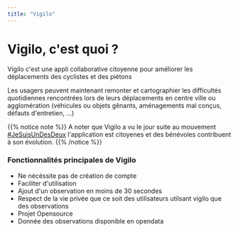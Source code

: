 ```yaml
---
title: "Vigilo"
---
```


# Vigilo, c'est quoi ?

Vigilo c'est une appli collaborative citoyenne pour améliorer les déplacements des cyclistes et des
piétons

Les usagers peuvent maintenant remonter et cartographier les difficultés quotidiennes
rencontrées lors de leurs déplacements en centre ville ou agglomération (véhicules ou objets gênants,
aménagements mal conçus, défauts d'entretien, …)

{{% notice note %}}
A noter que Vigilo a vu le jour suite au mouvement [#JeSuisUnDesDeux](http://www.jesuisundesdeux.org/portfolio/articles-de-presses/) l'application est citoyenes et des bénévoles contribuent à son évolution.
{{% /notice %}}


### Fonctionnalités principales de Vigilo

* Ne nécéssite pas de création de compte
* Faciliter d'utilisation
* Ajout d'un observation en moins de 30 secondes 
* Respect de la vie privée que ce soit des  utilisateurs utilsant vigilo que des observations
* Projet Opensource
* Donnée des observations disponible en opendata
